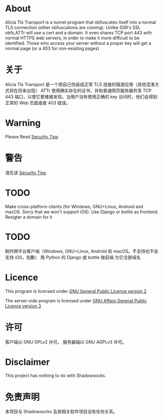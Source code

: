 # About
Alicia Tls Transport is a tunnel program that obfuscates itself into a normal TLS connection (other obfuscations are coming).
Unlike SSR's SSL obfs,ATTr will use a cert and a domain. It even shares TCP port 443 with normal HTTPS web servers, in order to make it more difficult to be identified. Those who access your server without a proper key will get a normal page (or a 403 for non-existing pages)

# 关于
Alicia Tls Transport 是一个把自己伪装成正常 TLS 连接的隧道应用（其他混淆方式将在将来出现）
ATTr 使用确实存在的证书，并和普通网页服务器共享 TCP 443 端口，以使它更难被发现。当用户没有使用正确的 key 访问时，他们会得到正常的 Web 页面或者 403 错误。

# Warning
Please Read [Security Tips](https://github.com/RiccaAtAlicia/AliciaTlsTransport/blob/master/Docs/Meta/Security.md)

# 警告
请先读 [Security Tips](https://github.com/RiccaAtAlicia/AliciaTlsTransport/blob/master/Docs/Meta/Security.md)

# TODO
Make cross-platform clients (for Windows, GNU+Linux, Android and macOS. Sorry that we won't support iOS).
Use Django or bottle as frontend.
Resigter a domain for it

# TODO
制作跨平台客户端（Windows, GNU+Linux, Android 和 macOS。不支持也不会支持 iOS，抱歉）
用 Python 的 Django 或 bottle 做前端
为它注册域名

# Licence
This program is licensed under [GNU General Public Licence version 2](LICENSE.GPLv2.txt)

The server-side program is licensed under [GNU Affero General Public Licence version 3](LICENSE.AGPLv3.txt)


# 许可
客户端以 GNU GPLv2 许可。
服务器端以 GNU AGPLv3 许可。

# Disclaimer
This project has nothing to do with Shadowsocks.

# 免责声明
本项目与 Shadowsocks 及其相关软件项目没有任何关系。
